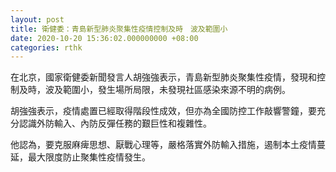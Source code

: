 ```yaml
---
layout: post
title: 衛健委：青島新型肺炎聚集性疫情控制及時　波及範圍小
date: 2020-10-20 15:36:02.000000000 +08:00
categories: rthk
---
```


在北京，國家衛健委新聞發言人胡強強表示，青島新型肺炎聚集性疫情，發現和控制及時，波及範圍小，發生場所局限，未發現社區感染來源不明的病例。

胡強強表示，疫情處置已經取得階段性成效，但亦為全國防控工作敲響警鐘，要充分認識外防輸入、內防反彈任務的艱巨性和複雜性。

他認為，要克服麻痺思想、厭戰心理等，嚴格落實外防輸入措施，遏制本土疫情蔓延，最大限度防止聚集性疫情發生。
